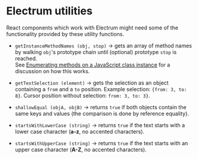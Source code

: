 # Electrum utilities

React components which work with Electrum might need some of the functionality
provided by these utility functions.

* `getInstanceMethodNames (obj, stop)` &rarr; gets an array of method names by walking
  `obj`'s prototype chain until (optional) prototype `stop` is reached.  
  See [Enumerating methods on a JavaScript class instance](http://code.fitness/post/2016/01/javascript-enumerate-methods.html)
  for a discussion on how this works.

* `getTextSelection (element)` &rarr; gets the selection as an object containing
  a `from` and a `to` position. Example selection: `{from: 3, to: 8}`. Cursor
  position without selection: `from: 3, to: 3}`.

* `shallowEqual (objA, objB)` &rarr; returns `true` if both objects contain the
  same keys and values (the comparison is done by reference equality).

* `startsWithLowerCase (string)` &rarr; returns `true` if the text starts with a
  lower case character (**a-z**, no accented characters).

* `startsWithUpperCase (string)` &rarr; returns `true` if the text starts with an
  upper case character (**A-Z**, no accented characters).
